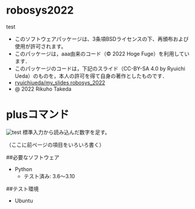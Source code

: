 # robosys2022
test
* このソフトウェアパッケージは、3条項BSDライセンスの下、再頒布および使用が許可されます。
* このパッケージは，aaa由来のコード（© 2022 Hoge Fuge）を利用しています．
* このパッケージのコードは，下記のスライド（CC-BY-SA 4.0 by Ryuichi Ueda）のものを，本人の許可を得て自身の著作としたものです．
* [ryuichiueda/my_slides robosys_2022](https://github.com/ryuichiueda/my_slides/tree/master/robosys_2022)
* @ 2022 Rikuho Takeda

# plusコマンド
![test](https://github.com/takedarikuho/robosys202x/actions/workflows/test.yml/badge.svg)
標準入力から読み込んだ数字を足す。

 （ここに前ページの項目をいろいろ書く）

##必要なソフトウェア
* Python
  * テスト済み: 3.6～3.10

##テスト環境
* Ubuntu
